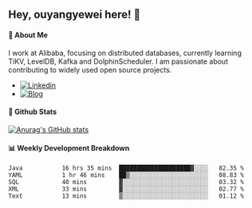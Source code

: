 ## Hey, ouyangyewei here! :wave:

#### :rocket: About Me
I work at Alibaba, focusing on distributed databases, currently learning TiKV, LevelDB, Kafka and DolphinScheduler. I am passionate about contributing to widely used open source projects.

- [![Linkedin](https://img.shields.io/badge/LinkedIn-ouyangyewei-blue)](https://www.linkedin.com/in/ouyangyewei/)
- [![Blog](https://img.shields.io/badge/Blog-yeweiouyang-orange)](https://blog.csdn.net/yeweiouyang)

#### :star2: Github Stats
[![Anurag's GitHub stats](https://github-readme-stats.vercel.app/api?username=ouyangyewei&show_icons=true&cache_seconds=3600&theme=tokyonight)](https://github.com/anuraghazra/github-readme-stats)

#### :bar_chart: Weekly Development Breakdown
<!--START_SECTION:waka-->

```text
Java           16 hrs 35 mins  ████████████████████▓░░░░   82.35 %
YAML           1 hr 46 mins    ██▒░░░░░░░░░░░░░░░░░░░░░░   08.83 %
SQL            40 mins         ▓░░░░░░░░░░░░░░░░░░░░░░░░   03.32 %
XML            33 mins         ▓░░░░░░░░░░░░░░░░░░░░░░░░   02.77 %
Text           13 mins         ▒░░░░░░░░░░░░░░░░░░░░░░░░   01.12 %
```

<!--END_SECTION:waka-->

